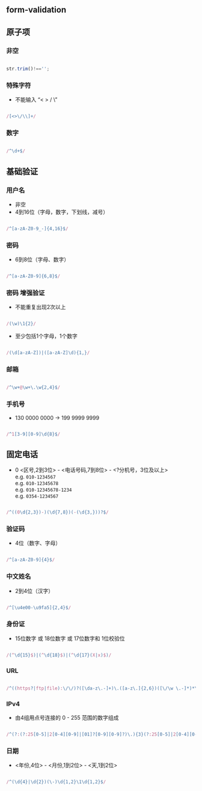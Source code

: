 ## form-validation

## 原子项

### 非空

```js

str.trim()!=='';

```

### 特殊字符

- 不能输入 “< > /  \”

```js

/[<>\/\\]+/

```

### 数字

```js

/^\d+$/

```



## 基础验证

### 用户名

- 非空
- 4到16位（字母，数字，下划线，减号）

```js

/^[a-zA-Z0-9_-]{4,16}$/

```


### 密码

- 6到8位（字母、数字）

```js

/^[a-zA-Z0-9]{6,8}$/

```

### 密码 增强验证

- 不能重复出现2次以上

```js

/(\w)\1{2}/

```


- 至少包括1个字母，1个数字

```js

/(\d[a-zA-Z])|([a-zA-Z]\d){1,}/

```



### 邮箱 


```js

/^\w+@\w+\.\w{2,4}$/

```



### 手机号

- 130 0000 0000 -> 199 9999 9999

```js

/^1[3-9][0-9]\d{8}$/

```

## 固定电话

- 0 <区号,2到3位> - <电话号码,7到8位> - <?分机号，3位及以上>    
e.g. `010-1234567`  
e.g. `010-12345678`     
e.g. `010-12345678-1234`    
e.g. `0354-1234567`  

```js

/^((0\d{2,3})-)(\d{7,8})(-(\d{3,}))?$/

```

### 验证码

- 4位（数字、字母）

```js

/^[a-zA-Z0-9]{4}$/

```

### 中文姓名

- 2到4位（汉字）

```js

/^[\u4e00-\u9fa5]{2,4}$/

```

### 身份证

- 15位数字 或 18位数字 或 17位数字和 1位校验位
```js

/(^\d{15}$)|(^\d{18}$)|(^\d{17}(X|x)$)/

```


### URL

```js

/^((https?|ftp|file):\/\/)?([\da-z\.-]+)\.([a-z\.]{2,6})([\/\w \.-]*)*\/?$/

```

### IPv4

- 由4组用点号连接的 0 - 255 范围的数字组成  


```js

/^(?:(?:25[0-5]|2[0-4][0-9]|[01]?[0-9][0-9]?)\.){3}(?:25[0-5]|2[0-4][0-9]|[01]?[0-9][0-9]?)$/

```


### 日期

- <年份,4位> - <月份,1到2位> - <天,1到2位>    


```js

/^(\d{4}|\d{2})(\-)\d{1,2}\1\d{1,2}$/

```

